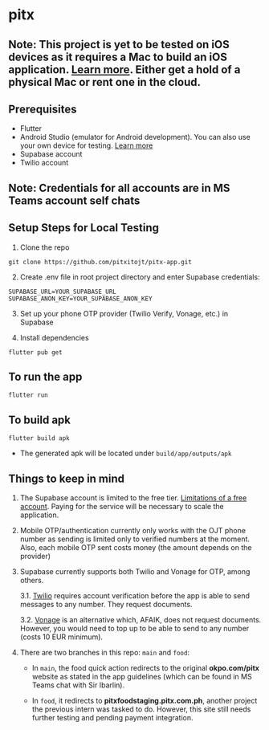 # pitx

## Note: This project is yet to be tested on iOS devices as it requires a Mac to build an iOS application. [Learn more](https://docs.flutter.dev/get-started/install/macos/mobile-ios). Either get a hold of a physical Mac or rent one in the cloud.

## Prerequisites

- Flutter
- Android Studio (emulator for Android development). You can also use your own device for testing. [Learn more](https://docs.flutter.dev/platform-integration/android/setup#set-up-devices)
- Supabase account
- Twilio account

## Note: Credentials for all accounts are in MS Teams account self chats

## Setup Steps for Local Testing

1. Clone the repo

```
git clone https://github.com/pitxitojt/pitx-app.git
```

2. Create .env file in root project directory and enter Supabase credentials:

```
SUPABASE_URL=YOUR_SUPABASE_URL
SUPABASE_ANON_KEY=YOUR_SUPABASE_ANON_KEY
```

3. Set up your phone OTP provider (Twilio Verify, Vonage, etc.) in Supabase

4. Install dependencies

```
flutter pub get
```

## To run the app

```
flutter run
```

## To build apk

```
flutter build apk
```

- The generated apk will be located under `build/app/outputs/apk`

## Things to keep in mind

1. The Supabase account is limited to the free tier. [Limitations of a free account](https://supabase.com/pricing). Paying for the service will be necessary to scale the application.
2. Mobile OTP/authentication currently only works with the OJT phone number as sending is limited only to verified numbers at the moment. Also, each mobile OTP sent costs money (the amount depends on the provider)

3. Supabase currently supports both Twilio and Vonage for OTP, among others.

   3.1. [Twilio](https://console.twilio.com/) requires account verification before the app is able to send messages to any number. They request documents.

   3.2. [Vonage](https://dashboard.nexmo.com/) is an alternative which, AFAIK, does not request documents. However, you would need to top up to be able to send to any number (costs 10 EUR minimum).

4. There are two branches in this repo: `main` and `food`:

   - In `main`, the food quick action redirects to the original **okpo.com/pitx** website as stated in the app guidelines (which can be found in MS Teams chat with Sir Ibarlin).

   - In `food`, it redirects to **pitxfoodstaging.pitx.com.ph**, another project the previous intern was tasked to do. However, this site still needs further testing and pending payment integration.
